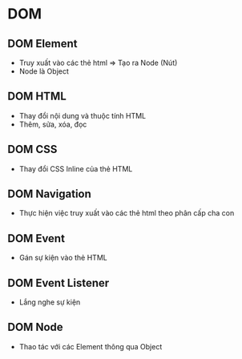 # DOM

## DOM Element

- Truy xuất vào các thẻ html => Tạo ra Node (Nút)
- Node là Object

## DOM HTML

- Thay đổi nội dung và thuộc tính HTML
- Thêm, sửa, xóa, đọc

## DOM CSS

- Thay đổi CSS Inline của thẻ HTML

## DOM Navigation

- Thực hiện việc truy xuất vào các thẻ html theo phân cấp cha con

## DOM Event

- Gán sự kiện vào thẻ HTML

## DOM Event Listener

- Lắng nghe sự kiện

## DOM Node

- Thao tác với các Element thông qua Object
